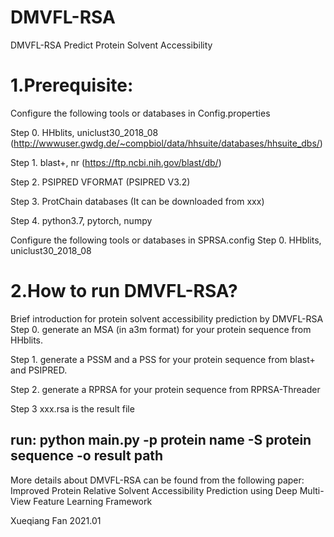 # DMVFL-RSA
DMVFL-RSA Predict Protein Solvent Accessibility

# 1.Prerequisite:
Configure the following tools or databases in Config.properties

Step 0. HHblits, uniclust30_2018_08  (http://wwwuser.gwdg.de/~compbiol/data/hhsuite/databases/hhsuite_dbs/)

Step 1. blast+, nr  (https://ftp.ncbi.nih.gov/blast/db/)

Step 2. PSIPRED VFORMAT (PSIPRED V3.2)

Step 3. ProtChain databases (It can be downloaded from xxx) 

Step 4. python3.7, pytorch, numpy

Configure the following tools or databases in SPRSA.config
Step 0. HHblits, uniclust30_2018_08 

# 2.How to run DMVFL-RSA? 
Brief introduction for protein solvent accessibility prediction by DMVFL-RSA
Step 0. generate an MSA (in a3m format) for your protein sequence from HHblits.

Step 1. generate a PSSM and a PSS for your protein sequence from blast+ and PSIPRED.

Step 2. generate a RPRSA for your protein sequence from RPRSA-Threader

Step 3  xxx.rsa is the result file

## run: python main.py -p protein name -S protein sequence -o result path

More details about DMVFL-RSA can be found from the following paper: Improved Protein Relative Solvent Accessibility Prediction using Deep Multi-View Feature Learning Framework

Xueqiang Fan
2021.01
